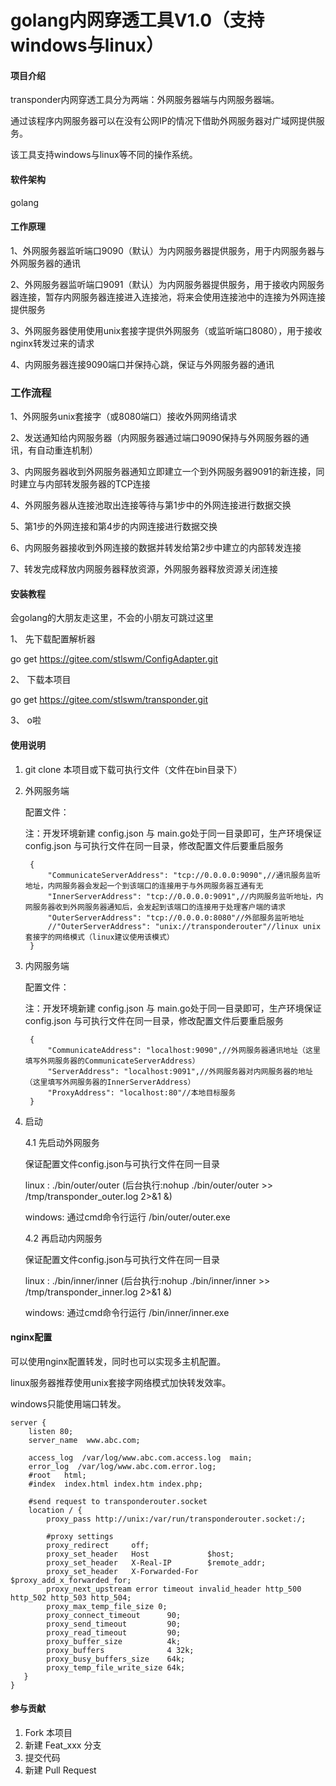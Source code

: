 # golang内网穿透工具V1.0（支持windows与linux）

#### 项目介绍
transponder内网穿透工具分为两端：外网服务器端与内网服务器端。

通过该程序内网服务器可以在没有公网IP的情况下借助外网服务器对广域网提供服务。

该工具支持windows与linux等不同的操作系统。

#### 软件架构
golang


#### 工作原理

1、外网服务器监听端口9090（默认）为内网服务器提供服务，用于内网服务器与外网服务器的通讯

2、外网服务器监听端口9091（默认）为内网服务器提供服务，用于接收内网服务器连接，暂存内网服务器连接进入连接池，将来会使用连接池中的连接为外网连接提供服务

3、外网服务器使用使用unix套接字提供外网服务（或监听端口8080），用于接收nginx转发过来的请求

4、内网服务器连接9090端口并保持心跳，保证与外网服务器的通讯


### 工作流程

1、外网服务unix套接字（或8080端口）接收外网网络请求

2、发送通知给内网服务器（内网服务器通过端口9090保持与外网服务器的通讯，有自动重连机制）

3、内网服务器收到外网服务器通知立即建立一个到外网服务器9091的新连接，同时建立与内部转发服务器的TCP连接

4、外网服务器从连接池取出连接等待与第1步中的外网连接进行数据交换

5、第1步的外网连接和第4步的内网连接进行数据交换

6、内网服务器接收到外网连接的数据并转发给第2步中建立的内部转发连接

7、转发完成释放内网服务器释放资源，外网服务器释放资源关闭连接

#### 安装教程

会golang的大朋友走这里，不会的小朋友可跳过这里

1、 先下载配置解析器 

go get https://gitee.com/stlswm/ConfigAdapter.git

2、 下载本项目

go get https://gitee.com/stlswm/transponder.git

3、 o啦


#### 使用说明

1. git clone 本项目或下载可执行文件（文件在bin目录下）

2. 外网服务端

    配置文件：
    
    注：开发环境新建 config.json 与 main.go处于同一目录即可，生产环境保证 config.json 与可执行文件在同一目录，修改配置文件后要重启服务

        
        { 
            "CommunicateServerAddress": "tcp://0.0.0.0:9090",//通讯服务监听地址，内网服务器会发起一个到该端口的连接用于与外网服务器互通有无
            "InnerServerAddress": "tcp://0.0.0.0:9091",//内网服务监听地址，内网服务器收到外网服务器通知后，会发起到该端口的连接用于处理客户端的请求
            "OuterServerAddress": "tcp://0.0.0.0:8080"//外部服务监听地址
            //"OuterServerAddress": "unix://transponderouter"//linux unix套接字的网络模式（linux建议使用该模式）
        }

3. 内网服务端

    配置文件：
    
    注：开发环境新建 config.json 与 main.go处于同一目录即可，生产环境保证 config.json 与可执行文件在同一目录，修改配置文件后要重启服务
    
        
        {
            "CommunicateAddress": "localhost:9090",//外网服务器通讯地址（这里填写外网服务器的CommunicateServerAddress）
            "ServerAddress": "localhost:9091",//外网服务器对内网服务器的地址（这里填写外网服务器的InnerServerAddress）
            "ProxyAddress": "localhost:80"//本地目标服务
        }
    
4. 启动

   4.1 先启动外网服务 
   
   保证配置文件config.json与可执行文件在同一目录
   
    
    linux : ./bin/outer/outer (后台执行:nohup ./bin/outer/outer >> /tmp/transponder_outer.log 2>&1 &)
    
    windows: 通过cmd命令行运行 /bin/outer/outer.exe
        
   4.2 再启动内网服务
   
   保证配置文件config.json与可执行文件在同一目录
   
    linux : ./bin/inner/inner (后台执行:nohup ./bin/inner/inner >> /tmp/transponder_inner.log 2>&1 &)
    
    windows: 通过cmd命令行运行 /bin/inner/inner.exe
		
#### nginx配置

可以使用nginx配置转发，同时也可以实现多主机配置。

linux服务器推荐使用unix套接字网络模式加快转发效率。

windows只能使用端口转发。

    server {
		listen 80;
		server_name  www.abc.com;
	 
		access_log  /var/log/www.abc.com.access.log  main;
		error_log  /var/log/www.abc.com.error.log;
		#root   html;
		#index  index.html index.htm index.php;
	 
		#send request to transponderouter.socket
		location / {
			proxy_pass http://unix:/var/run/transponderouter.socket:/;
			
			#proxy settings
			proxy_redirect     off;
			proxy_set_header   Host             $host;
			proxy_set_header   X-Real-IP        $remote_addr;
			proxy_set_header   X-Forwarded-For  $proxy_add_x_forwarded_for;
			proxy_next_upstream error timeout invalid_header http_500 http_502 http_503 http_504;
			proxy_max_temp_file_size 0;
			proxy_connect_timeout      90;
			proxy_send_timeout         90;
			proxy_read_timeout         90;
			proxy_buffer_size          4k;
			proxy_buffers              4 32k;
			proxy_busy_buffers_size    64k;
			proxy_temp_file_write_size 64k;
	   }
	}

#### 参与贡献

1. Fork 本项目
2. 新建 Feat_xxx 分支
3. 提交代码
4. 新建 Pull Request